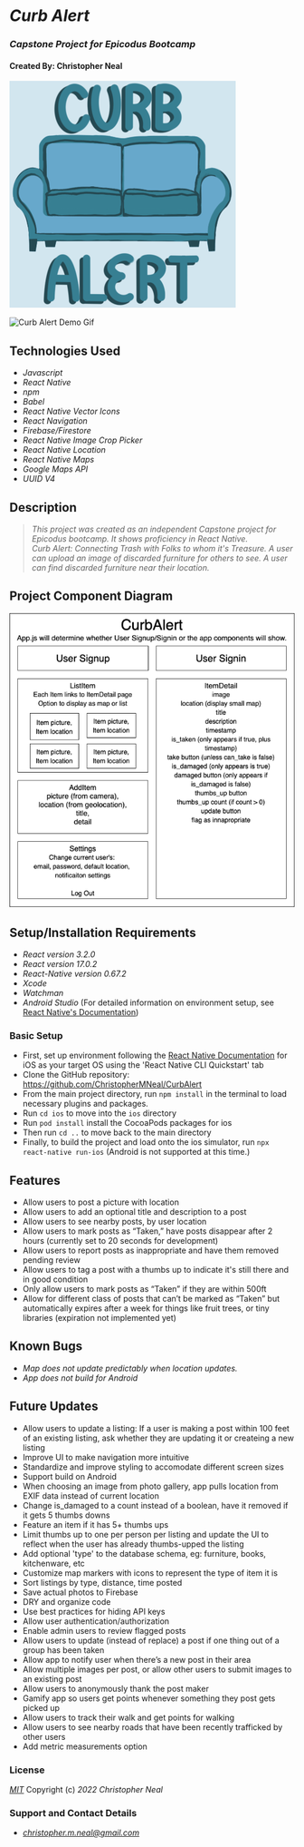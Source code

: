 # **_Curb Alert_**

### _Capstone Project for Epicodus Bootcamp_

#### Created By: **Christopher Neal**

![Curb Alert Logo](./src/assets/logo400.png)

![Curb Alert Demo Gif](./screenshots/animated-demo-350.png)

## Technologies Used

- _Javascript_
- _React Native_
- _npm_
- _Babel_
- _React Native Vector Icons_
- _React Navigation_
- _Firebase/Firestore_
- _React Native Image Crop Picker_
- _React Native Location_
- _React Native Maps_
- _Google Maps API_
- _UUID V4_

## Description

> _This project was created as an independent Capstone project for Epicodus bootcamp. It shows proficiency in React Native._  
> _Curb Alert: Connecting Trash with Folks to whom it's Treasure. A user can upload an image of discarded furniture for others to see. A user can find discarded furniture near their location._

## Project Component Diagram

![Project Component Diagram](./project-diagram.drawio.png)

## Setup/Installation Requirements

- _React version 3.2.0_
- _React version 17.0.2_
- _React-Native version 0.67.2_
- _Xcode_
- _Watchman_
- _Android Studio_
  (For detailed information on environment setup, see [React Native's Documentation](https://reactnative.dev/docs/environment-setup))

### Basic Setup

- First, set up environment following the [React Native Documentation](https://reactnative.dev/docs/environment-setup) for iOS as your target OS using the 'React Native CLI Quickstart' tab
- Clone the GitHub repository: https://github.com/ChristopherMNeal/CurbAlert
- From the main project directory, run `npm install` in the terminal to load necessary plugins and packages.
- Run `cd ios` to move into the `ios` directory
- Run `pod install` install the CocoaPods packages for ios
- Then run `cd ..` to move back to the main directory
- Finally, to build the project and load onto the ios simulator, run `npx react-native run-ios` (Android is not supported at this time.)

## Features

- Allow users to post a picture with location
- Allow users to add an optional title and description to a post
- Allow users to see nearby posts, by user location
- Allow users to mark posts as “Taken,” have posts disappear after 2 hours (currently set to 20 seconds for development)
- Allow users to report posts as inappropriate and have them removed pending review
- Allow users to tag a post with a thumbs up to indicate it's still there and in good condition
- Only allow users to mark posts as “Taken” if they are within 500ft
- Allow for different class of posts that can’t be marked as “Taken” but automatically expires after a week for things like fruit trees, or tiny libraries (expiration not implemented yet)

## Known Bugs

- _Map does not update predictably when location updates._
- _App does not build for Android_

## Future Updates

- Allow users to update a listing: If a user is making a post within 100 feet of an existing listing, ask whether they are updating it or createing a new listing
- Improve UI to make navigation more intuitive
- Standardize and improve styling to accomodate different screen sizes
- Support build on Android
- When choosing an image from photo gallery, app pulls location from EXIF data instead of current location
- Change is_damaged to a count instead of a boolean, have it removed if it gets 5 thumbs downs
- Feature an item if it has 5+ thumbs ups
- Limit thumbs up to one per person per listing and update the UI to reflect when the user has already thumbs-upped the listing
- Add optional 'type' to the database schema, eg: furniture, books, kitchenware, etc
- Customize map markers with icons to represent the type of item it is
- Sort listings by type, distance, time posted
- Save actual photos to Firebase
- DRY and organize code
- Use best practices for hiding API keys
- Allow user authentication/authorization
- Enable admin users to review flagged posts
- Allow users to update (instead of replace) a post if one thing out of a group has been taken
- Allow app to notify user when there’s a new post in their area
- Allow multiple images per post, or allow other users to submit images to an existing post
- Allow users to anonymously thank the post maker
- Gamify app so users get points whenever something they post gets picked up
- Allow users to track their walk and get points for walking
- Allow users to see nearby roads that have been recently trafficked by other users
- Add metric measurements option

### License

_[MIT](https://opensource.org/licenses/MIT)_
Copyright (c) _2022_ _Christopher Neal_

### Support and Contact Details

- _[christopher.m.neal@gmail.com](mailto:christopher.m.neal@gmail.com)_
